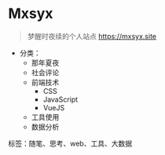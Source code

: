 # Mxsyx
>梦醒时夜续的个人站点 https://mxsyx.site

- 分类：
  - 那年夏夜
  - 社会评论
  - 前端技术
    - CSS
    - JavaScript
    - VueJS
  - 工具使用
  - 数据分析

标签：随笔、思考、web、工具、大数据
